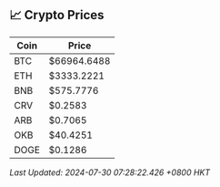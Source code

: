 ## 📈 Crypto Prices

| Coin | Price |
| ---- | ----- |
| BTC | $66964.6488 |
| ETH | $3333.2221 |
| BNB | $575.7776 |
| CRV | $0.2583 |
| ARB | $0.7065 |
| OKB | $40.4251 |
| DOGE | $0.1286 |

_Last Updated: 2024-07-30 07:28:22.426 +0800 HKT_